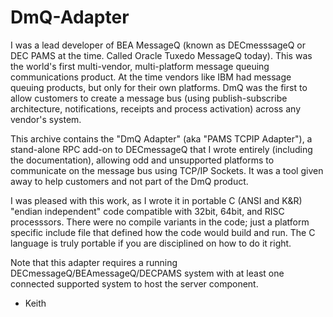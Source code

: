 # DmQ-Adapter

I was a lead developer of BEA MessageQ (known as DECmesssageQ or DEC PAMS at the time. Called Oracle Tuxedo MessageQ today).  This was the world's first multi-vendor, multi-platform message queuing communications product. At the time vendors like IBM had message queuing products, but only for their own platforms. DmQ was the first to allow customers to create a message bus (using publish-subscribe architecture, notifications, receipts and process activation) across any vendor's system.

This archive contains the "DmQ Adapter" (aka "PAMS TCPIP Adapter"), a stand-alone RPC add-on to DECmessageQ that I wrote entirely (including the documentation), allowing odd and unsupported platforms to communicate on the message bus using TCP/IP Sockets. It was a tool given away to help customers and not part of the DmQ product.

I was pleased with this work, as I wrote it in portable C (ANSI and K&R) "endian independent" code compatible with 32bit, 64bit, and RISC processsors. There were no compile variants in the code; just a platform specific include file that defined how the code would build and run. The C language is truly portable if you are disciplined on how to do it right.

Note that this adapter requires a running DECmessageQ/BEAmessageQ/DECPAMS system with at least one connected supported system to host the server component.

- Keith

